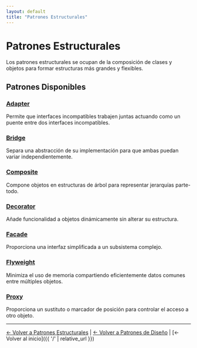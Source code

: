 ```yaml
---
layout: default
title: "Patrones Estructurales"
---
```


# Patrones Estructurales

Los patrones estructurales se ocupan de la composición de clases y objetos para formar estructuras más grandes y flexibles.

## Patrones Disponibles

### [Adapter](Adapter)
Permite que interfaces incompatibles trabajen juntas actuando como un puente entre dos interfaces incompatibles.

### [Bridge](Bridge)
Separa una abstracción de su implementación para que ambas puedan variar independientemente.

### [Composite](Composite)
Compone objetos en estructuras de árbol para representar jerarquías parte-todo.

### [Decorator](Decorator)
Añade funcionalidad a objetos dinámicamente sin alterar su estructura.

### [Facade](Facade)
Proporciona una interfaz simplificada a un subsistema complejo.

### [Flyweight](Flyweight)
Minimiza el uso de memoria compartiendo eficientemente datos comunes entre múltiples objetos.

### [Proxy](Proxy)
Proporciona un sustituto o marcador de posición para controlar el acceso a otro objeto.

---

[← Volver a Patrones Estructurales](../) | [← Volver a Patrones de Diseño](../../) | [← Volver al inicio]({{ '/' | relative_url }})